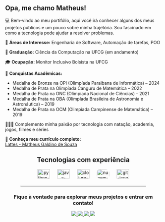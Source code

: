 ## Opa, me chamo Matheus!

💻 Bem-vindo ao meu portifólio, aqui você irá conhecer alguns dos meus projetos públicos e um pouco sobre minha trajetória. Sou fascinado em como a tecnologia pode ajudar a resolver problemas.

📜 **Áreas de Interesse:** Engenharia de Software, Automação de tarefas, POO

🧠 **Graduação:** Ciência da Computação na UFCG (em andamento)

🎓 **Ocupação:** Monitor Inclusivo Bolsista na UFCG

🏅 **Conquistas Acadêmicas:**  
- Medalha de Bronze na OPI (Olimpíada Paraibana de Informática) – 2024  
- Medalha de Prata na Olimpíada Canguru de Matemática – 2022  
- Medalha de Prata na ONC (Olimpíada Nacional de Ciências) – 2021  
- Medalha de Prata na OBA (Olimpíada Brasileira de Astronomia e Astronáutica) – 2019  
- Medalha de Prata na OCM (Olimpíada Campinense de Matemática) – 2019  

🏊🏼‍♂️ Complemento minha paixão por tecnologia com natação, academia, jogos, filmes e séries

🚀 **Conheça meu currículo completo:**  
[Lattes - Matheus Galdino de Souza](http://lattes.cnpq.br/7111903964018538)

<div align="center"> 
  <h2 align="center">Tecnologias com experiência</h2>
  
  <div style="display: inline-block; margin: 0 10px;">
    <img height="30" width="40" alt="python-icon" src="https://raw.githubusercontent.com/Thomas-George-T/Thomas-George-T/master/assets/python.svg">
  </div>
  
  <div style="display: inline-block; margin: 0 10px;">
    <img height="30" width="40" alt="java-icon" src="https://raw.githubusercontent.com/jmnote/z-icons/master/svg/java.svg">
  </div>
  
  <div style="display: inline-block; margin: 0 10px;">
    <img height="30" width="40" alt="clojure-icon" src="https://logo.wine/a/logo/Clojure/Clojure-Logo.wine.svg">
  </div>
  
  <div style="display: inline-block; margin: 0 10px;">
    <img height="30" width="40" alt="nuvem-render-icon" src="https://avatars.githubusercontent.com/u/36424661?s=200&v=4" style="border-radius: 10px;">
  </div>
  
  <div style="display: inline-block; margin: 0 10px;">
    <img height="30" width="40" alt="git-icon" src="https://raw.githubusercontent.com/jmnote/z-icons/master/svg/git.svg">
  </div>
  
</div>

<hr style="border: 1px solid #ccc; width: 80%; margin: 20px auto;">

<div align="center"> 
  <h3 align="center">Fique à vontade para explorar meus projetos e entrar em contato!</h3>
  
  <div style="margin: 10px 0;">
    <a target="_blank" href="mailto:matheus.galdino.souza@ccc.ufcg.edu.br">
      <img src="https://img.shields.io/badge/Gmail-D14836?style=for-the-badge&logo=gmail&logoColor=white"></img>
    </a>
    <a target="_blank" href="https://wa.me/5583991623789">
      <img src="https://img.shields.io/badge/WhatsApp-25D366?style=for-the-badge&logo=whatsapp&logoColor=white"></img>
    </a>
    <a target="_blank" href="https://discord.com/users/matheus.galdino">
      <img src="https://img.shields.io/badge/Discord-7289DA?style=for-the-badge&logo=discord&logoColor=white"></img>
    </a>
    <a target="_blank" href="https://www.instagram.com/matheus.galdinoo/">
      <img src="https://img.shields.io/badge/Instagram-E4405F?style=for-the-badge&logo=instagram&logoColor=white"></img>
    </a>
  </div>
</div>
